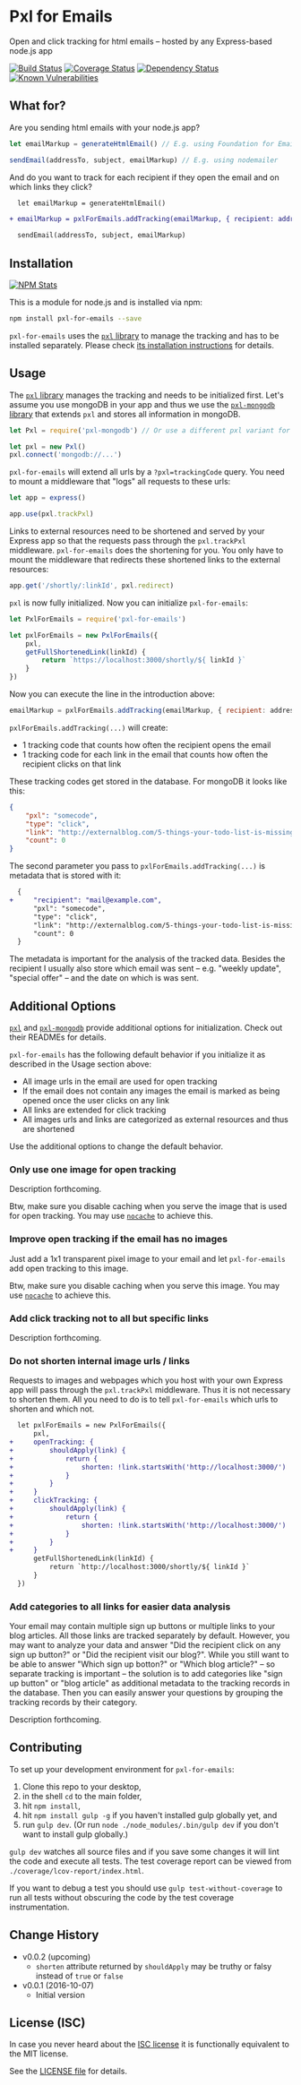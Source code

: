 # Pxl for Emails

Open and click tracking for html emails &ndash; hosted by any Express-based node.js app

[![Build Status](https://img.shields.io/travis/analog-nico/pxl-for-emails.svg?style=flat-square)](https://travis-ci.org/analog-nico/pxl-for-emails)
[![Coverage Status](https://img.shields.io/coveralls/analog-nico/pxl-for-emails.svg?style=flat-square)](https://coveralls.io/r/analog-nico/pxl-for-emails)
[![Dependency Status](https://img.shields.io/david/analog-nico/pxl-for-emails.svg?style=flat-square)](https://david-dm.org/analog-nico/pxl-for-emails)
[![Known Vulnerabilities](https://snyk.io/test/npm/pxl-for-emails/badge.svg?style=flat-square)](https://snyk.io/test/npm/pxl-for-emails)

## What for?

Are you sending html emails with your node.js app?

``` js
let emailMarkup = generateHtmlEmail() // E.g. using Foundation for Emails

sendEmail(addressTo, subject, emailMarkup) // E.g. using nodemailer
```

And do you want to track for each recipient if they open the email and on which links they click?

``` diff
  let emailMarkup = generateHtmlEmail()

+ emailMarkup = pxlForEmails.addTracking(emailMarkup, { recipient: addressTo })

  sendEmail(addressTo, subject, emailMarkup)
```

## Installation

[![NPM Stats](https://nodei.co/npm/pxl-for-emails.png?downloads=true)](https://npmjs.org/package/pxl-for-emails)

This is a module for node.js and is installed via npm:

``` bash
npm install pxl-for-emails --save
```

`pxl-for-emails` uses the [`pxl` library](https://github.com/analog-nico/pxl) to manage the tracking and has to be installed separately. Please check [its installation instructions](https://github.com/analog-nico/pxl#installation) for details.

## Usage

The [`pxl` library](https://github.com/analog-nico/pxl) manages the tracking and needs to be initialized first. Let's assume you use mongoDB in your app and thus we use the [`pxl-mongodb` library](https://github.com/analog-nico/pxl-mongodb) that extends `pxl` and stores all information in mongoDB.

``` js
let Pxl = require('pxl-mongodb') // Or use a different pxl variant for your preferred database

let pxl = new Pxl()
pxl.connect('mongodb://...')
```

`pxl-for-emails` will extend all urls by a `?pxl=trackingCode` query. You need to mount a middleware that "logs" all requests to these urls:
 
``` js
let app = express()

app.use(pxl.trackPxl)
```

Links to external resources need to be shortened and served by your Express app so that the requests pass through the `pxl.trackPxl` middleware. `pxl-for-emails` does the shortening for you. You only have to mount the middleware that redirects these shortened links to the external resources:

``` js
app.get('/shortly/:linkId', pxl.redirect)
```

`pxl` is now fully initialized. Now you can initialize `pxl-for-emails`:

``` js
let PxlForEmails = require('pxl-for-emails')

let pxlForEmails = new PxlForEmails({
    pxl,
    getFullShortenedLink(linkId) {
        return `https://localhost:3000/shortly/${ linkId }`
    }
})
```

Now you can execute the line in the introduction above:

``` js
emailMarkup = pxlForEmails.addTracking(emailMarkup, { recipient: addressTo })
```

`pxlForEmails.addTracking(...)` will create:

- 1 tracking code that counts how often the recipient opens the email
- 1 tracking code for each link in the email that counts how often the recipient clicks on that link

These tracking codes get stored in the database. For mongoDB it looks like this:

``` json
{
    "pxl": "somecode",
    "type": "click",
    "link": "http://externalblog.com/5-things-your-todo-list-is-missing",
    "count": 0
}
```

The second parameter you pass to `pxlForEmails.addTracking(...)` is metadata that is stored with it:

``` diff
  {
+     "recipient": "mail@example.com",
      "pxl": "somecode",
      "type": "click",
      "link": "http://externalblog.com/5-things-your-todo-list-is-missing",
      "count": 0
  }
```

The metadata is important for the analysis of the tracked data. Besides the recipient I usually also store which email was sent &ndash; e.g. "weekly update", "special offer" &ndash; and the date on which is was sent.

## Additional Options

[`pxl`](https://github.com/analog-nico/pxl) and [`pxl-mongodb`](https://github.com/analog-nico/pxl-mongodb) provide additional options for initialization. Check out their READMEs for details.

`pxl-for-emails` has the following default behavior if you initialize it as described in the Usage section above:

- All image urls in the email are used for open tracking
- If the email does not contain any images the email is marked as being opened once the user clicks on any link
- All links are extended for click tracking
- All images urls and links are categorized as external resources and thus are shortened

Use the additional options to change the default behavior.

### Only use one image for open tracking

Description forthcoming.

Btw, make sure you disable caching when you serve the image that is used for open tracking. You may use [`nocache`](https://www.npmjs.com/package/nocache) to achieve this.

### Improve open tracking if the email has no images

Just add a 1x1 transparent pixel image to your email and let `pxl-for-emails` add open tracking to this image.

Btw, make sure you disable caching when you serve this image. You may use [`nocache`](https://www.npmjs.com/package/nocache) to achieve this.

### Add click tracking not to all but specific links

Description forthcoming.

### Do not shorten internal image urls / links

Requests to images and webpages which you host with your own Express app will pass through the `pxl.trackPxl` middleware. Thus it is not necessary to shorten them. All you need to do is to tell `pxl-for-emails` which urls to shorten and which not.

``` diff
  let pxlForEmails = new PxlForEmails({
      pxl,
+     openTracking: {
+         shouldApply(link) {
+             return {
+                 shorten: !link.startsWith('http://localhost:3000/')
+             }
+         }
+     }
+     clickTracking: {
+         shouldApply(link) {
+             return {
+                 shorten: !link.startsWith('http://localhost:3000/')
+             }
+         }
+     }
      getFullShortenedLink(linkId) {
          return `http://localhost:3000/shortly/${ linkId }`
      }
  })
```

### Add categories to all links for easier data analysis

Your email may contain multiple sign up buttons or multiple links to your blog articles. All those links are tracked separately by default. However, you may want to analyze your data and answer "Did the recipient click on any sign up button?" or "Did the recipient visit our blog?". While you still want to be able to answer "Which sign up botton?" or "Which blog article?" &ndash; so separate tracking is important &ndash; the solution is to add categories like "sign up button" or "blog article" as additional metadata to the tracking records in the database. Then you can easily answer your questions by grouping the tracking records by their category.

Description forthcoming.

## Contributing

To set up your development environment for `pxl-for-emails`:

1. Clone this repo to your desktop,
2. in the shell `cd` to the main folder,
3. hit `npm install`,
4. hit `npm install gulp -g` if you haven't installed gulp globally yet, and
5. run `gulp dev`. (Or run `node ./node_modules/.bin/gulp dev` if you don't want to install gulp globally.)

`gulp dev` watches all source files and if you save some changes it will lint the code and execute all tests. The test coverage report can be viewed from `./coverage/lcov-report/index.html`.

If you want to debug a test you should use `gulp test-without-coverage` to run all tests without obscuring the code by the test coverage instrumentation.

## Change History

- v0.0.2 (upcoming)
    - `shorten` attribute returned by `shouldApply` may be truthy or falsy instead of `true` or `false`
- v0.0.1 (2016-10-07)
    - Initial version

## License (ISC)

In case you never heard about the [ISC license](http://en.wikipedia.org/wiki/ISC_license) it is functionally equivalent to the MIT license.

See the [LICENSE file](LICENSE) for details.
